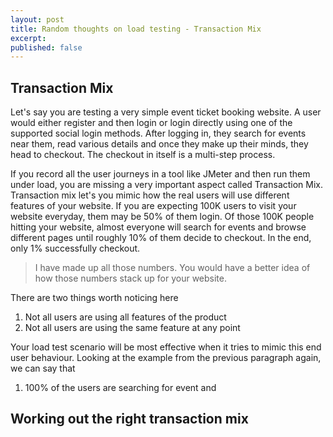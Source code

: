```yaml
---
layout: post
title: Random thoughts on load testing - Transaction Mix
excerpt: 
published: false
---
```



## Transaction Mix

Let's say you are testing a very simple event ticket booking website. A user would either register and then login or login directly using one of the supported social login methods. After logging in, they search for events near them, read various details and once they make up their minds, they head to checkout. The checkout in itself is a multi-step process. 

If you record all the user journeys in a tool like JMeter and then run them under load, you are missing a very important aspect called Transaction Mix. Transaction mix let's you mimic how the real users will use different features of your website. If you are expecting 100K users to visit your website everyday, them may be 50% of them login. Of those 100K people hitting your website, almost everyone will search for events and browse different pages until roughly 10% of them decide to checkout. In the end, only 1% successfully checkout. 

> I have made up all those numbers. You would have a better idea of how those numbers stack up for your website.

There are two things worth noticing here

1. Not all users are using all features of the product
2. Not all users are using the same feature at any point

Your load test scenario will be most effective when it tries to mimic this end user behaviour. Looking at the example from the previous paragraph again, we can say that

1. 100% of the users are searching for event and 

## Working out the right transaction mix





